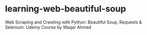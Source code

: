 # learning-web-beautiful-soup
Web Scraping and Crawling with Python: Beautiful Soup, Requests &amp; Selenium: Udemy Course by Waqar Ahmed
